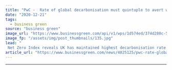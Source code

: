 ```yaml
---
title: "PwC -  Rate of global decarbonisation must quintuple to avert worst climate impacts"
date: "2020-12-21"
tags: 
  - business green
source: "business green"
image_url: "https://www.businessgreen.com/api/v1/wps/1d574ed/374d280c-50ec-47e8-a1eb-2b82e6ef4509/5/andreas-felske-oQEdDIMEIlc-unsplash-185x114.jpg"
image_fp: "/assets/img/post_thumbnails/135.jpg"
lead: "
 Net Zero Index reveals UK has maintained highest decarbonisation rate in 21st century, but warns efforts must be accelerate rapidly to achieve global climate goals ..."
article_url: "https://www.businessgreen.com/news/4025125/pwc-rate-global-decarbonisation-quintuple-avert-worst-climate-impacts"
---
```


---
